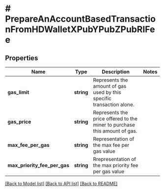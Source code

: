 # # PrepareAnAccountBasedTransactionFromHDWalletXPubYPubZPubRIFee

## Properties

Name | Type | Description | Notes
------------ | ------------- | ------------- | -------------
**gas_limit** | **string** | Represents the amount of gas used by this specific transaction alone. |
**gas_price** | **string** | Represents the price offered to the miner to purchase this amount of gas. |
**max_fee_per_gas** | **string** | Representation of the max fee per gas value |
**max_priority_fee_per_gas** | **string** | Rrepresentation of the max priority fee per gas value |

[[Back to Model list]](../../README.md#models) [[Back to API list]](../../README.md#endpoints) [[Back to README]](../../README.md)

